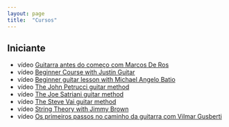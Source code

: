 ```yaml
---
layout: page
title:  "Cursos"
---
```


## Iniciante

* <span class="badge badge-primary">vídeo</span> [Guitarra antes do começo com Marcos De Ros](de-ros/guitarra-antes-do-comeco/)
* <span class="badge badge-primary">vídeo</span> [Beginner Course with Justin Guitar](justin-guitar/beginner/)
* <span class="badge badge-primary">vídeo</span> [Beginner guitar lesson with Michael Angelo Batio](batio/beginner/)
* <span class="badge badge-primary">vídeo</span> [The John Petrucci guitar method](john-petrucci/)
* <span class="badge badge-primary">vídeo</span> [The Joe Satriani guitar method](joe-satriani/)
* <span class="badge badge-primary">vídeo</span> [The Steve Vai guitar method](steve-vai/)
* <span class="badge badge-primary">vídeo</span> [String Theory with Jimmy Brown](string-theory/)
* <span class="badge badge-primary">vídeo</span> [Os primeiros passos no caminho da guitarra com Vilmar Gusberti](vilmar-gusberti/)
